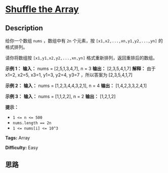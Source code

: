 # [Shuffle the Array][title]

## Description

给你一个数组 `nums` ，数组中有 `2n` 个元素，按 `[x1,x2,...,xn,y1,y2,...,yn]` 的格式排列。

请你将数组按 `[x1,y1,x2,y2,...,xn,yn]` 格式重新排列，返回重排后的数组。



**示例 1：**
            **输入：** nums = [2,5,1,3,4,7], n = 3    **输出：** [2,3,5,4,1,7]     **解释：** 由于 x1=2, x2=5, x3=1, y1=3, y2=4, y3=7 ，所以答案为 [2,3,5,4,1,7]    

**示例 2：**
            **输入：** nums = [1,2,3,4,4,3,2,1], n = 4    **输出：** [1,4,2,3,3,2,4,1]    

**示例 3：**
            **输入：** nums = [1,1,2,2], n = 2    **输出：** [1,2,1,2]    



**提示：**

  * `1 <= n <= 500`
  * `nums.length == 2n`
  * `1 <= nums[i] <= 10^3`


**Tags:** Array

**Difficulty:** Easy

## 思路

[title]: https://leetcode-cn.com/problems/shuffle-the-array
